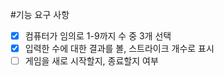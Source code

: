#기능 요구 사항

- [x] 컴퓨터가 임의로 1-9까지 수 중 3개 선택
- [x] 입력한 수에 대한 결과를 볼, 스트라이크 개수로 표시
- [ ] 게임을 새로 시작할지, 종료할지 여부
